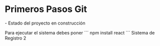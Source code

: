 <h1> Primeros Pasos Git</h1>
- Estado del proyecto en construcción 

Para ejecutar el sistema debes poner 
´´´ npm install react ´´´
Sistema de Registro 2
